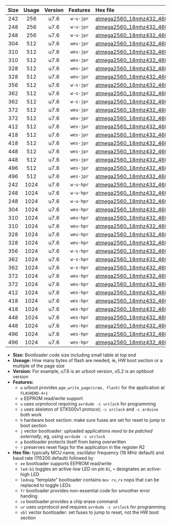 |Size|Usage|Version|Features|Hex file|
|:-:|:-:|:-:|:-:|:--|
|242|256|u7.6|`w-u-jpr`|[atmega2560_18mhz432_460800bps_ur_vbl.hex](https://raw.githubusercontent.com/stefanrueger/urboot/main/atmega2560_18mhz432_460800bps_ur_vbl.hex)|
|248|256|u7.6|`w-u-jpr`|[atmega2560_18mhz432_460800bps_led+b7_ur_vbl.hex](https://raw.githubusercontent.com/stefanrueger/urboot/main/atmega2560_18mhz432_460800bps_led+b7_ur_vbl.hex)|
|248|256|u7.6|`w-u-jpr`|[atmega2560_18mhz432_460800bps_lednop_ur_vbl.hex](https://raw.githubusercontent.com/stefanrueger/urboot/main/atmega2560_18mhz432_460800bps_lednop_ur_vbl.hex)|
|304|512|u7.6|`weu-jpr`|[atmega2560_18mhz432_460800bps_ee_ur_vbl.hex](https://raw.githubusercontent.com/stefanrueger/urboot/main/atmega2560_18mhz432_460800bps_ee_ur_vbl.hex)|
|310|512|u7.6|`weu-jpr`|[atmega2560_18mhz432_460800bps_ee_led+b7_ur_vbl.hex](https://raw.githubusercontent.com/stefanrueger/urboot/main/atmega2560_18mhz432_460800bps_ee_led+b7_ur_vbl.hex)|
|310|512|u7.6|`weu-jpr`|[atmega2560_18mhz432_460800bps_ee_lednop_ur_vbl.hex](https://raw.githubusercontent.com/stefanrueger/urboot/main/atmega2560_18mhz432_460800bps_ee_lednop_ur_vbl.hex)|
|328|512|u7.6|`weu-jpr`|[atmega2560_18mhz432_460800bps_ee_led+b7_fr_ur_vbl.hex](https://raw.githubusercontent.com/stefanrueger/urboot/main/atmega2560_18mhz432_460800bps_ee_led+b7_fr_ur_vbl.hex)|
|328|512|u7.6|`weu-jpr`|[atmega2560_18mhz432_460800bps_ee_lednop_fr_ur_vbl.hex](https://raw.githubusercontent.com/stefanrueger/urboot/main/atmega2560_18mhz432_460800bps_ee_lednop_fr_ur_vbl.hex)|
|356|512|u7.6|`w-s-jpr`|[atmega2560_18mhz432_460800bps_vbl.hex](https://raw.githubusercontent.com/stefanrueger/urboot/main/atmega2560_18mhz432_460800bps_vbl.hex)|
|362|512|u7.6|`w-s-jpr`|[atmega2560_18mhz432_460800bps_led+b7_vbl.hex](https://raw.githubusercontent.com/stefanrueger/urboot/main/atmega2560_18mhz432_460800bps_led+b7_vbl.hex)|
|362|512|u7.6|`w-s-jpr`|[atmega2560_18mhz432_460800bps_lednop_vbl.hex](https://raw.githubusercontent.com/stefanrueger/urboot/main/atmega2560_18mhz432_460800bps_lednop_vbl.hex)|
|372|512|u7.6|`weu-jpr`|[atmega2560_18mhz432_460800bps_ee_led+b7_fr_ce_ur_vbl.hex](https://raw.githubusercontent.com/stefanrueger/urboot/main/atmega2560_18mhz432_460800bps_ee_led+b7_fr_ce_ur_vbl.hex)|
|372|512|u7.6|`weu-jpr`|[atmega2560_18mhz432_460800bps_ee_lednop_fr_ce_ur_vbl.hex](https://raw.githubusercontent.com/stefanrueger/urboot/main/atmega2560_18mhz432_460800bps_ee_lednop_fr_ce_ur_vbl.hex)|
|412|512|u7.6|`wes-jpr`|[atmega2560_18mhz432_460800bps_ee_vbl.hex](https://raw.githubusercontent.com/stefanrueger/urboot/main/atmega2560_18mhz432_460800bps_ee_vbl.hex)|
|418|512|u7.6|`wes-jpr`|[atmega2560_18mhz432_460800bps_ee_led+b7_vbl.hex](https://raw.githubusercontent.com/stefanrueger/urboot/main/atmega2560_18mhz432_460800bps_ee_led+b7_vbl.hex)|
|418|512|u7.6|`wes-jpr`|[atmega2560_18mhz432_460800bps_ee_lednop_vbl.hex](https://raw.githubusercontent.com/stefanrueger/urboot/main/atmega2560_18mhz432_460800bps_ee_lednop_vbl.hex)|
|448|512|u7.6|`wes-jpr`|[atmega2560_18mhz432_460800bps_ee_led+b7_fr_vbl.hex](https://raw.githubusercontent.com/stefanrueger/urboot/main/atmega2560_18mhz432_460800bps_ee_led+b7_fr_vbl.hex)|
|448|512|u7.6|`wes-jpr`|[atmega2560_18mhz432_460800bps_ee_lednop_fr_vbl.hex](https://raw.githubusercontent.com/stefanrueger/urboot/main/atmega2560_18mhz432_460800bps_ee_lednop_fr_vbl.hex)|
|496|512|u7.6|`wes-jpr`|[atmega2560_18mhz432_460800bps_ee_led+b7_fr_ce_vbl.hex](https://raw.githubusercontent.com/stefanrueger/urboot/main/atmega2560_18mhz432_460800bps_ee_led+b7_fr_ce_vbl.hex)|
|496|512|u7.6|`wes-jpr`|[atmega2560_18mhz432_460800bps_ee_lednop_fr_ce_vbl.hex](https://raw.githubusercontent.com/stefanrueger/urboot/main/atmega2560_18mhz432_460800bps_ee_lednop_fr_ce_vbl.hex)|
|242|1024|u7.6|`w-u-hpr`|[atmega2560_18mhz432_460800bps_ur.hex](https://raw.githubusercontent.com/stefanrueger/urboot/main/atmega2560_18mhz432_460800bps_ur.hex)|
|248|1024|u7.6|`w-u-hpr`|[atmega2560_18mhz432_460800bps_led+b7_ur.hex](https://raw.githubusercontent.com/stefanrueger/urboot/main/atmega2560_18mhz432_460800bps_led+b7_ur.hex)|
|248|1024|u7.6|`w-u-hpr`|[atmega2560_18mhz432_460800bps_lednop_ur.hex](https://raw.githubusercontent.com/stefanrueger/urboot/main/atmega2560_18mhz432_460800bps_lednop_ur.hex)|
|304|1024|u7.6|`weu-hpr`|[atmega2560_18mhz432_460800bps_ee_ur.hex](https://raw.githubusercontent.com/stefanrueger/urboot/main/atmega2560_18mhz432_460800bps_ee_ur.hex)|
|310|1024|u7.6|`weu-hpr`|[atmega2560_18mhz432_460800bps_ee_led+b7_ur.hex](https://raw.githubusercontent.com/stefanrueger/urboot/main/atmega2560_18mhz432_460800bps_ee_led+b7_ur.hex)|
|310|1024|u7.6|`weu-hpr`|[atmega2560_18mhz432_460800bps_ee_lednop_ur.hex](https://raw.githubusercontent.com/stefanrueger/urboot/main/atmega2560_18mhz432_460800bps_ee_lednop_ur.hex)|
|328|1024|u7.6|`weu-hpr`|[atmega2560_18mhz432_460800bps_ee_led+b7_fr_ur.hex](https://raw.githubusercontent.com/stefanrueger/urboot/main/atmega2560_18mhz432_460800bps_ee_led+b7_fr_ur.hex)|
|328|1024|u7.6|`weu-hpr`|[atmega2560_18mhz432_460800bps_ee_lednop_fr_ur.hex](https://raw.githubusercontent.com/stefanrueger/urboot/main/atmega2560_18mhz432_460800bps_ee_lednop_fr_ur.hex)|
|356|1024|u7.6|`w-s-hpr`|[atmega2560_18mhz432_460800bps.hex](https://raw.githubusercontent.com/stefanrueger/urboot/main/atmega2560_18mhz432_460800bps.hex)|
|362|1024|u7.6|`w-s-hpr`|[atmega2560_18mhz432_460800bps_led+b7.hex](https://raw.githubusercontent.com/stefanrueger/urboot/main/atmega2560_18mhz432_460800bps_led+b7.hex)|
|362|1024|u7.6|`w-s-hpr`|[atmega2560_18mhz432_460800bps_lednop.hex](https://raw.githubusercontent.com/stefanrueger/urboot/main/atmega2560_18mhz432_460800bps_lednop.hex)|
|372|1024|u7.6|`weu-hpr`|[atmega2560_18mhz432_460800bps_ee_led+b7_fr_ce_ur.hex](https://raw.githubusercontent.com/stefanrueger/urboot/main/atmega2560_18mhz432_460800bps_ee_led+b7_fr_ce_ur.hex)|
|372|1024|u7.6|`weu-hpr`|[atmega2560_18mhz432_460800bps_ee_lednop_fr_ce_ur.hex](https://raw.githubusercontent.com/stefanrueger/urboot/main/atmega2560_18mhz432_460800bps_ee_lednop_fr_ce_ur.hex)|
|412|1024|u7.6|`wes-hpr`|[atmega2560_18mhz432_460800bps_ee.hex](https://raw.githubusercontent.com/stefanrueger/urboot/main/atmega2560_18mhz432_460800bps_ee.hex)|
|418|1024|u7.6|`wes-hpr`|[atmega2560_18mhz432_460800bps_ee_led+b7.hex](https://raw.githubusercontent.com/stefanrueger/urboot/main/atmega2560_18mhz432_460800bps_ee_led+b7.hex)|
|418|1024|u7.6|`wes-hpr`|[atmega2560_18mhz432_460800bps_ee_lednop.hex](https://raw.githubusercontent.com/stefanrueger/urboot/main/atmega2560_18mhz432_460800bps_ee_lednop.hex)|
|448|1024|u7.6|`wes-hpr`|[atmega2560_18mhz432_460800bps_ee_led+b7_fr.hex](https://raw.githubusercontent.com/stefanrueger/urboot/main/atmega2560_18mhz432_460800bps_ee_led+b7_fr.hex)|
|448|1024|u7.6|`wes-hpr`|[atmega2560_18mhz432_460800bps_ee_lednop_fr.hex](https://raw.githubusercontent.com/stefanrueger/urboot/main/atmega2560_18mhz432_460800bps_ee_lednop_fr.hex)|
|496|1024|u7.6|`wes-hpr`|[atmega2560_18mhz432_460800bps_ee_led+b7_fr_ce.hex](https://raw.githubusercontent.com/stefanrueger/urboot/main/atmega2560_18mhz432_460800bps_ee_led+b7_fr_ce.hex)|
|496|1024|u7.6|`wes-hpr`|[atmega2560_18mhz432_460800bps_ee_lednop_fr_ce.hex](https://raw.githubusercontent.com/stefanrueger/urboot/main/atmega2560_18mhz432_460800bps_ee_lednop_fr_ce.hex)|

- **Size:** Bootloader code size including small table at top end
- **Useage:** How many bytes of flash are needed, ie, HW boot section or a multiple of the page size
- **Version:** For example, u7.6 is an urboot version, o5.2 is an optiboot version
- **Features:**
  + `w` urboot provides `pgm_write_page(sram, flash)` for the application at `FLASHEND-4+1`
  + `e` EEPROM read/write support
  + `u` uses urprotocol requiring `avrdude -c urclock` for programming
  + `s` uses skeleton of STK500v1 protocol; `-c urclock` and `-c arduino` both work
  + `h` hardware boot section: make sure fuses are set for reset to jump to boot section
  + `j` vector bootloader: uploaded applications *need to be patched externally*, eg, using `avrdude -c urclock`
  + `p` bootloader protects itself from being overwritten
  + `r` preserves reset flags for the application in the register R2
- **Hex file:** typically MCU name, oscillator frequency (16 MHz default) and baud rate (115200 default) followed by
  + `ee` bootloader supports EEPROM read/write
  + `led-b1` toggles an active-low LED on pin `B1`, `+` designates an active-high LED
  + `lednop` "template" bootloader contains `mov rx,rx` nops that can be replaced to toggle LEDs
  + `fr` bootloader provides non-essential code for smoother error handing
  + `ce` bootloader provides a chip erase command
  + `ur` uses urprotocol and requires `avrdude -c urclock` for programming
  + `vbl` vector bootloader: set fuses to jump to reset, not the HW boot section
